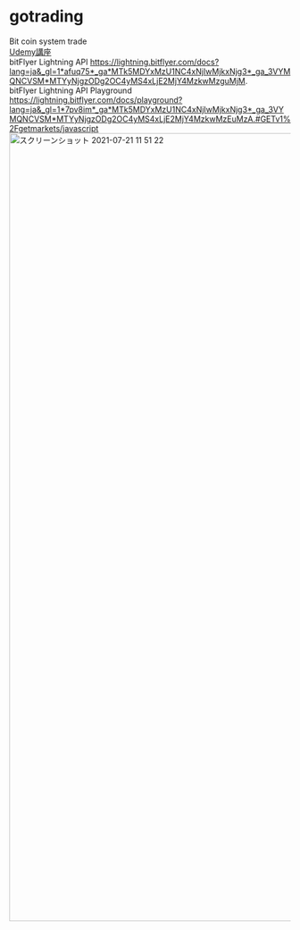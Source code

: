 # gotrading
Bit coin system trade  
[Udemy講座](https://www.udemy.com/course/go-fintech/)  
bitFlyer Lightning API https://lightning.bitflyer.com/docs?lang=ja&_gl=1*afuq75*_ga*MTk5MDYxMzU1NC4xNjIwMjkxNjg3*_ga_3VYMQNCVSM*MTYyNjgzODg2OC4yMS4xLjE2MjY4MzkwMzguMjM.  
bitFlyer Lightning API Playground https://lightning.bitflyer.com/docs/playground?lang=ja&_gl=1*7pv8im*_ga*MTk5MDYxMzU1NC4xNjIwMjkxNjg3*_ga_3VYMQNCVSM*MTYyNjgzODg2OC4yMS4xLjE2MjY4MzkwMzEuMzA.#GETv1%2Fgetmarkets/javascript  
<img width="1410" alt="スクリーンショット 2021-07-21 11 51 22" src="https://user-images.githubusercontent.com/65754643/126424332-fde735a8-5808-4971-b648-962ee7d43623.png">
